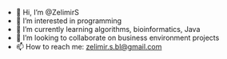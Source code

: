 - 👋 Hi, I’m @ZelimirS
- 👀 I’m interested in programming
- 🌱 I’m currently learning algorithms, bioinformatics, Java
- 💞️ I’m looking to collaborate on business environment projects
- 📫 How to reach me: zelimir.s.bl@gmail.com

<!---
ZelimirS/ZelimirS is a ✨ special ✨ repository because its `README.md` (this file) appears on your GitHub profile.
You can click the Preview link to take a look at your changes.
--->
